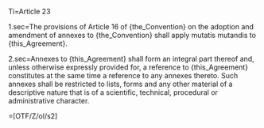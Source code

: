 Ti=Article 23

1.sec=The provisions of Article 16 of {the_Convention} on the adoption and amendment of annexes to {the_Convention} shall apply mutatis mutandis to {this_Agreement}.

2.sec=Annexes to {this_Agreement} shall form an integral part thereof and, unless otherwise expressly provided for, a reference to {this_Agreement} constitutes at the same time a reference to any annexes thereto. Such annexes shall be restricted to lists, forms and any other material of a descriptive nature that is of a scientific, technical, procedural or administrative character.

=[OTF/Z/ol/s2]


